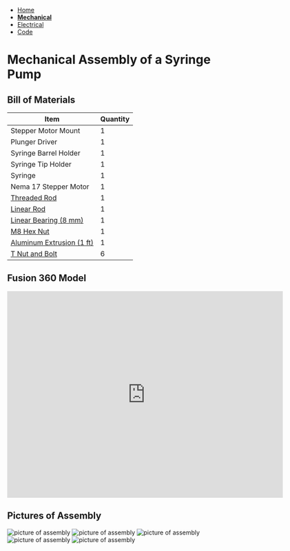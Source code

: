 - [Home](/Syringe-Pump-Github-Project/index)
- **[Mechanical](/Syringe-Pump-Github-Project/MechanicalAssembly)**
- [Electrical](/Syringe-Pump-Github-Project/Electrical)
- [Code](/Syringe-Pump-Github-Project/code)

# Mechanical Assembly of a Syringe Pump

## Bill of Materials 

Item         | Quantity
------------ | -------------
Stepper Motor Mount | 1
Plunger Driver | 1 
Syringe Barrel Holder | 1 
Syringe Tip Holder | 1 
Syringe | 1 
Nema 17 Stepper Motor | 1
[Threaded Rod](https://www.mcmaster.com/1078N32/) | 1
[Linear Rod](https://www.mcmaster.com/6112K44/) | 1 
[Linear Bearing (8 mm)](https://www.mcmaster.com/61205K75/) | 1
[M8 Hex Nut](https://www.mcmaster.com/90592A022/) | 1
[Aluminum Extrusion (1 ft)](https://www.mcmaster.com/47065T107/)| 1
[T Nut and Bolt](https://www.mcmaster.com/47065T139/) | 6 

## Fusion 360 Model

<iframe src="https://vanderbilt415.autodesk360.com/shares/public/SH56a43QTfd62c1cd9685654bf4a0f0eaccb?mode=embed" width="640" height="480" allowfullscreen="true" webkitallowfullscreen="true" mozallowfullscreen="true"  frameborder="0"></iframe>

## Pictures of Assembly 

![picture of assembly](/Syringe-Pump-Github-Project/sp/view1)
![picture of assembly](/Syringe-Pump-Github-Project/sp/view2)
![picture of assembly](/Syringe-Pump-Github-Project/sp/view3)
![picture of assembly](/Syringe-Pump-Github-Project/sp/view4)
![picture of assembly](/Syringe-Pump-Github-Project/sp/view8)

